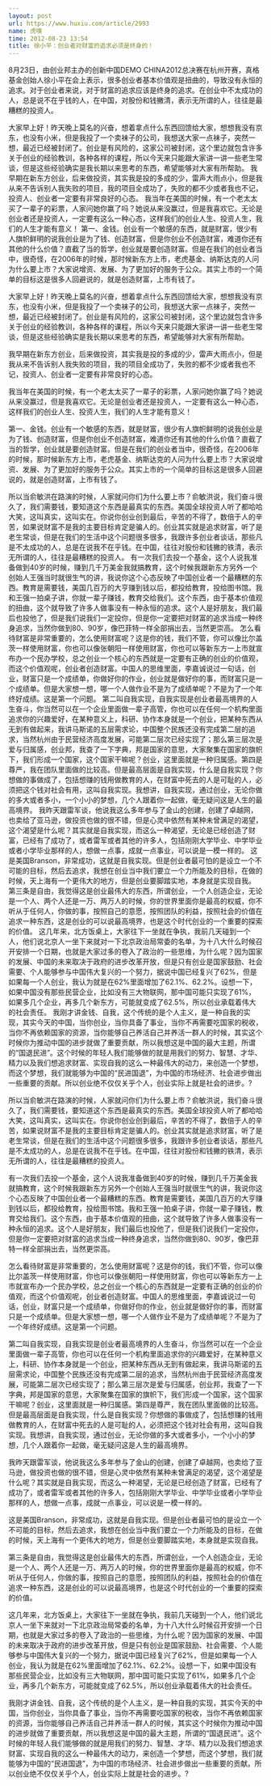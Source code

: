 ```yaml
---
layout: post
url: https://www.huxiu.com/article/2993
name: 虎嗅
time: 2012-08-23 13:54
title: 徐小平：创业者对财富的追求必须是终身的！
---
```

8月23日，由创业邦主办的创新中国DEMO CHINA2012总决赛在杭州开赛，真格基金创始人徐小平在会上表示，很多创业者基本价值观是扭曲的，导致没有永恒的追求。对于创业者来说，对于财富的追求应该是终身的追求。在创业中不太成功的人，总是说不在乎钱的人，在中国，对股份和钱撇清，表示无所谓的人，往往是最糟糕的投资人。

大家早上好！昨天晚上莫名的兴奋，想着拿点什么东西回馈给大家，想想我没有京东，也没有小米，但是我投了一个卖袜子的公司，我想送大家一点袜子，突然一想，最近已经被封闭了。创业是有风险的，这家公司被封闭，这个里边就包含许多关于创业的经验教训，各种各样的课程，所以今天来只能跟大家讲一讲一些老生常谈，但是这些经验确实是我长期以来思考的东西，希望能够对大家有所帮助。 我早期在新东方创业，后来做投资，其实我是投的多成的少，雷声大雨点小，但是我从来不告诉别人我失败的项目，我的项目全成功了，失败的都不少或者我也不记，投资人、创业者一定要有非常良好的心态。 我当年在美国的时候，有一个老太太买了一辈子的彩票，人家问她你赢了吗？她说从来没赢过，但是我喜欢它。无论是创业者还是投资人，一定要有这么一种心态，这样我们的创业人生、投资人生，我们的人生才能有意义！ 第一、金钱。创业有一个敏感的东西，就是财富，很少有人旗帜鲜明的说我创业是为了钱、创造财富，但是你创业不创造财富，难道你还有其他的什么价值？直截了当的哲学，创业就是要创造财富。但是在我们的创业者当中，很奇怪，在2006年的时候，那时候新东方上市，老虎基金、纳斯达克的人问为什么要上市？大家说增资、发展、为了更加好的服务于公众。其实上市的一个简单的目标这是很多人回避说的，就是创造财富，上市有钱了。

大家早上好！昨天晚上莫名的兴奋，想着拿点什么东西回馈给大家，想想我没有京东，也没有小米，但是我投了一个卖袜子的公司，我想送大家一点袜子，突然一想，最近已经被封闭了。创业是有风险的，这家公司被封闭，这个里边就包含许多关于创业的经验教训，各种各样的课程，所以今天来只能跟大家讲一讲一些老生常谈，但是这些经验确实是我长期以来思考的东西，希望能够对大家有所帮助。

我早期在新东方创业，后来做投资，其实我是投的多成的少，雷声大雨点小，但是我从来不告诉别人我失败的项目，我的项目全成功了，失败的都不少或者我也不记，投资人、创业者一定要有非常良好的心态。

我当年在美国的时候，有一个老太太买了一辈子的彩票，人家问她你赢了吗？她说从来没赢过，但是我喜欢它。无论是创业者还是投资人，一定要有这么一种心态，这样我们的创业人生、投资人生，我们的人生才能有意义！

第一、金钱。创业有一个敏感的东西，就是财富，很少有人旗帜鲜明的说我创业是为了钱、创造财富，但是你创业不创造财富，难道你还有其他的什么价值？直截了当的哲学，创业就是要创造财富。但是在我们的创业者当中，很奇怪，在2006年的时候，那时候新东方上市，老虎基金、纳斯达克的人问为什么要上市？大家说增资、发展、为了更加好的服务于公众。其实上市的一个简单的目标这是很多人回避说的，就是创造财富，上市有钱了。

所以当俞敏洪在路演的时候，人家就问你们为什么要上市？俞敏洪说，我们奋斗很久了，我们需要钱，要知道这个东西是最真实的东西。美国全球投资人听了都哈哈大笑，这叫真实，这叫实在。你说你创业创到最后，辛苦的不得了，数倍于人的辛苦，如果说财富不是我的主要目标肯定是骗人的。创业其实就是追求财富，听了是老生常谈，但是在我们的生活中这个问题很多很多，我跟许多创业者谈话，那些凡是不太成功的人，总是在说我不在乎钱。在中国，往往对股份和钱撇的铁清，表示无所谓的人，往往是最糟糕的投资人。 有一次我们去投一个基金，这个人说我准备做到40岁的时候，赚到几千万美金我就搞教育，这个时候我跟新东方另外一个创始人王强当时就很生气的讲，我说你这个心态反映了中国创业者一个最糟糕的东西。教育是需要钱，美国几百万的大亨赚到钱以后，都投给教育，投给图书馆。我和王强一拍桌子讲，你就一辈子赚钱，教育交给我们。这个东西，由于基本价值观的扭曲，这个就导致了许多人做事没有一种永恒的追求。这个人是好朋友，我们最后也投他了，但是我们说我们一定投你，但是你一定要把对财富的追求当成一种终身追求，当然你做到80、90岁，像巴菲特一样全部捐出去，当然更崇高。 怎么看待财富是非常重要的，怎么使用财富呢？这是你的钱，我们不管，你可以像比尔盖茨一样使用财富，你也可以像张朝阳一样使用财富，你也可以等新东方一上市就宣布办一个民办学校，总之创业一个核心的东西就是一定要有正确的创业的价值观，而这个价值观呢，创业者创造财富。中国人的思维里面，李嘉诚说过一句话，创业，财富只是一个成绩单，你做好你的作业，创业就是做好你的事，而财富只是一个成绩单。但是大家想一想，哪一个人做作业不是为了成绩单呢？不是为了一个年终好成绩。这是第一个问题。 第二叫自我实现，自我实现是创业者最高境界的人生奋斗，你当然可以在一个企业里面做一辈子高管，你也可以在任何一个机构里面追求你的兴趣爱好，在某种意义上，科研、协作本身就是一个创业，把某种东西从无到有做起来，我讲马斯诺的五层需求论，中国整个民族还没有完成第二层的追求，当然杭州由于民营经济高度发展，可能第二层次已经实现了；那么第三层次是爱与归属感，创业邦，我查了一下字典，邦是国家的意思，大家聚集在国家的旗帜下，我们形成一个国家，这个国家干嘛呢？创业，这里面就是一种归属感。第四是尊严，我在团队里面做的比较高。但是最高层面是自我实现，什么是自我实现？你想做的事做成了，包括想赚的钱用做教育的人，在财富中死去的人是可耻的人，必须把这个钱对社会有用，这叫自我实现。我想讲，自我实现，通过创业，无论你做的多大或者多小，一个小小的梦想，几个人跟着你一起做，毫无疑问这是人生的最高境界。 我昨天跟雷军谈，他说我这么多年参与了金山的创建，创建了卓越网，也卖给了亚马逊，做投资也做的很不错，但是心灵中依然有某种未曾满足的渴望，这个渴望是什么呢？其实就是自我实现，而这么一种渴望，无论是已经创造了财富，已经有了成功了，或者雷军或者其他的许多人，包括刚刚大学毕业、中学毕业或者小学毕业那样的人，想做一点事，成就一点事业，可以说是一模一样的。 这是美国Branson，非常成功，这就是自我实现。但是创业者最可怕的是设立一个不可能的目标，然后去追求，我想在创业当中我们要立一个力所能及的目标，在做的时候，天上海有一个更伟大的地方，但是创业要脚踏实地，本身就是实现自我。 第三条是自由，我觉得这是创业最伟大的东西，所谓创业，一个人创造企业，无论是一个人、两个人还是一万、两万人的时候，你的世界里面你是最高的权威，你不听从于任何人，你做的事，按照自己的意愿，按照团队的利益，按照社会的价值在追求一种东西，这是创业的可以说最高境界，也是这个时代创业的一个重要的探索的价值。 这几年来，北方饭桌上，大家往下一坐就在争执，我前几天碰到一个人，他们说北京人一坐下来就对一下北京政治局常委的名单，为十八大什么时候召开安排一个日期，也就是大家过多的卷入了政治的一些思维，为什么呢？因为国家的发展、中国的未来取决于政府的进步改革开放，但是只有创业是国家鼓励、社会需要、个人能够参与中国伟大复兴的一个努力，据说中国已经复兴了62%，但是如果每一个人创业，我认为就是在62%里面增加了62.1%、62.2%。设想一下，如果中国没有那些民营企业，比如没有三大物联网，那中国可能只实现了61%，如果多几个企业，再多几个新东方，可能就变成了62.5%，所以创业承载着伟大的社会责任。 我刚才讲金钱、自我，这个传统的是个人主义，是一种自我的实现，其实今天的中国，当你创业，当你具备了事业，当你不再需要吃国家的税收，当你不再依赖国家的资源，当你能够自己养活自己并养活一群人的时候，其实这个时候你为推动中国的进步就做了重要贡献，所以我想这是中国的最大主题，所谓的“国退民进”。这个时候的年轻人我们能够做的就是用我们的努力、智慧、才华、精力以及我们想追求财富、实现自我的这么一种最伟大的动力，来创造一个梦想，而这个梦想，我们就能够为中国的“民进国退”，为中国的市场经济、社会进步做出一些重要的贡献。所以创业绝不仅仅关乎个人，创业实际上就是社会的进步。?

所以当俞敏洪在路演的时候，人家就问你们为什么要上市？俞敏洪说，我们奋斗很久了，我们需要钱，要知道这个东西是最真实的东西。美国全球投资人听了都哈哈大笑，这叫真实，这叫实在。你说你创业创到最后，辛苦的不得了，数倍于人的辛苦，如果说财富不是我的主要目标肯定是骗人的。创业其实就是追求财富，听了是老生常谈，但是在我们的生活中这个问题很多很多，我跟许多创业者谈话，那些凡是不太成功的人，总是在说我不在乎钱。在中国，往往对股份和钱撇的铁清，表示无所谓的人，往往是最糟糕的投资人。

有一次我们去投一个基金，这个人说我准备做到40岁的时候，赚到几千万美金我就搞教育，这个时候我跟新东方另外一个创始人王强当时就很生气的讲，我说你这个心态反映了中国创业者一个最糟糕的东西。教育是需要钱，美国几百万的大亨赚到钱以后，都投给教育，投给图书馆。我和王强一拍桌子讲，你就一辈子赚钱，教育交给我们。这个东西，由于基本价值观的扭曲，这个就导致了许多人做事没有一种永恒的追求。这个人是好朋友，我们最后也投他了，但是我们说我们一定投你，但是你一定要把对财富的追求当成一种终身追求，当然你做到80、90岁，像巴菲特一样全部捐出去，当然更崇高。

怎么看待财富是非常重要的，怎么使用财富呢？这是你的钱，我们不管，你可以像比尔盖茨一样使用财富，你也可以像张朝阳一样使用财富，你也可以等新东方一上市就宣布办一个民办学校，总之创业一个核心的东西就是一定要有正确的创业的价值观，而这个价值观呢，创业者创造财富。中国人的思维里面，李嘉诚说过一句话，创业，财富只是一个成绩单，你做好你的作业，创业就是做好你的事，而财富只是一个成绩单。但是大家想一想，哪一个人做作业不是为了成绩单呢？不是为了一个年终好成绩。这是第一个问题。

第二叫自我实现，自我实现是创业者最高境界的人生奋斗，你当然可以在一个企业里面做一辈子高管，你也可以在任何一个机构里面追求你的兴趣爱好，在某种意义上，科研、协作本身就是一个创业，把某种东西从无到有做起来，我讲马斯诺的五层需求论，中国整个民族还没有完成第二层的追求，当然杭州由于民营经济高度发展，可能第二层次已经实现了；那么第三层次是爱与归属感，创业邦，我查了一下字典，邦是国家的意思，大家聚集在国家的旗帜下，我们形成一个国家，这个国家干嘛呢？创业，这里面就是一种归属感。第四是尊严，我在团队里面做的比较高。但是最高层面是自我实现，什么是自我实现？你想做的事做成了，包括想赚的钱用做教育的人，在财富中死去的人是可耻的人，必须把这个钱对社会有用，这叫自我实现。我想讲，自我实现，通过创业，无论你做的多大或者多小，一个小小的梦想，几个人跟着你一起做，毫无疑问这是人生的最高境界。

我昨天跟雷军谈，他说我这么多年参与了金山的创建，创建了卓越网，也卖给了亚马逊，做投资也做的很不错，但是心灵中依然有某种未曾满足的渴望，这个渴望是什么呢？其实就是自我实现，而这么一种渴望，无论是已经创造了财富，已经有了成功了，或者雷军或者其他的许多人，包括刚刚大学毕业、中学毕业或者小学毕业那样的人，想做一点事，成就一点事业，可以说是一模一样的。

这是美国Branson，非常成功，这就是自我实现。但是创业者最可怕的是设立一个不可能的目标，然后去追求，我想在创业当中我们要立一个力所能及的目标，在做的时候，天上海有一个更伟大的地方，但是创业要脚踏实地，本身就是实现自我。

第三条是自由，我觉得这是创业最伟大的东西，所谓创业，一个人创造企业，无论是一个人、两个人还是一万、两万人的时候，你的世界里面你是最高的权威，你不听从于任何人，你做的事，按照自己的意愿，按照团队的利益，按照社会的价值在追求一种东西，这是创业的可以说最高境界，也是这个时代创业的一个重要的探索的价值。

这几年来，北方饭桌上，大家往下一坐就在争执，我前几天碰到一个人，他们说北京人一坐下来就对一下北京政治局常委的名单，为十八大什么时候召开安排一个日期，也就是大家过多的卷入了政治的一些思维，为什么呢？因为国家的发展、中国的未来取决于政府的进步改革开放，但是只有创业是国家鼓励、社会需要、个人能够参与中国伟大复兴的一个努力，据说中国已经复兴了62%，但是如果每一个人创业，我认为就是在62%里面增加了62.1%、62.2%。设想一下，如果中国没有那些民营企业，比如没有三大物联网，那中国可能只实现了61%，如果多几个企业，再多几个新东方，可能就变成了62.5%，所以创业承载着伟大的社会责任。

我刚才讲金钱、自我，这个传统的是个人主义，是一种自我的实现，其实今天的中国，当你创业，当你具备了事业，当你不再需要吃国家的税收，当你不再依赖国家的资源，当你能够自己养活自己并养活一群人的时候，其实这个时候你为推动中国的进步就做了重要贡献，所以我想这是中国的最大主题，所谓的“国退民进”。这个时候的年轻人我们能够做的就是用我们的努力、智慧、才华、精力以及我们想追求财富、实现自我的这么一种最伟大的动力，来创造一个梦想，而这个梦想，我们就能够为中国的“民进国退”，为中国的市场经济、社会进步做出一些重要的贡献。所以创业绝不仅仅关乎个人，创业实际上就是社会的进步。?

